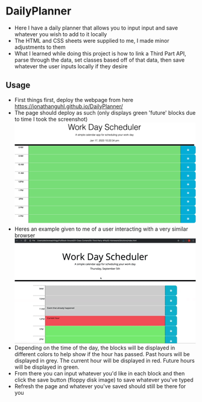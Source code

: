 # DailyPlanner
- Here I have a daily planner that allows you to input input and save whatever you wish to add to it locally
- The HTML and CSS sheets were supplied to me, I made minor adjustments to them
- What I learned while doing this project is how to link a Third Part API, parse through the data, set classes based off of that data, then save whatever the user inputs locally if they desire

## Usage 
- First things first, deploy the webpage from here https://jonathanguhl.github.io/DailyPlanner/
- The page should deploy as such (only displays green 'future' blocks due to time I took the screenshot)
    ![MyImage](Assets/screencapture-file-Users-jonguhl-Desktop-bootcamp-DailyPlanner-index-html-2023-01-17-22_22_33.jpg)
- Heres an example given to me of a user interacting with a very similar browser 
    ![MyImage](Assets/05-third-party-apis-homework-demo.gif)
- Depending on the time of the day, the blocks will be displayed in different colors to help show if the hour has passed. Past hours will be displayed in grey. The current hour will be displayed in red. Future hours will be displayed in green.
- From there you can input whatever you'd like in each block and then click the save button (floppy disk image) to save whatever you've typed
- Refresh the page and whatever you've saved should still be there for you
